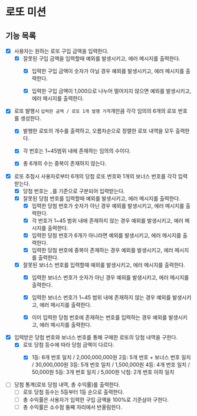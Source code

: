 # 로또 미션

## 기능 목록

- [x] 사용자는 원하는 로또 구입 금액을 입력한다.
    - [x] 잘못된 구입 금액을 입력할때 예외를 발생시키고, 에러 메시지를 출력한다.
        - [x] 입력한 구입 금액이 숫자가 아닐 경우 예외를 발생시키고, 에러 메시지를 출력한다.
        - [x] 입력한 구입 금액이 1,000으로 나누어 떨어지지 않으면 예외를 발생시키고, 에러 메시지를 출력한다.


- [x] 로또 발행시 `입력한 금액 / 로또 1개 발행 가격`개만큼 각각 임의의 6개의 로또 번호를 생성한다.
    - [x] 발행한 로또의 개수를 출력하고, 오름차순으로 정렬한 로또 내역을 모두 출력한다.
    - [x] 각 번호는 1~45범위 내에 존재하는 임의의 수이다.
    - [x] 총 6개의 수는 중복이 존재하지 않는다.


- [x] 로또 추첨시 사용자로부터 6개의 당첨 로또 번호와 1개의 보너스 번호를 각각 입력받는다.
    - [x] 당첨 번호는 `,`를 기준으로 구분되어 입력받는다.
    - [x] 잘못된 당첨 번호를 입력할때 예외를 발생시키고, 에러 메시지를 출력한다.
        - [x] 입력한 당첨 번호가 숫자가 아닌 경우 예외를 발생시키고, 에러 메시지를 출력한다.
        - [x] 각 번호가 1~45 범위 내에 존재하지 않는 경우 예외를 발생시키고, 에러 메시지를 출력한다.
        - [x] 입력한 당첨 번호가 6개가 아니라면 예외를 발생시키고, 에러 메시지를 출력한다.
        - [x] 입력한 당첨 번호에 중복이 존재하는 경우 예외를 발생시키고, 에러 메시지를 출력한다.
    - [x] 잘못된 보너스 번호를 입력할때 예외를 발생시키고, 에러 메시지를 출력한다.
        - [x] 입력한 보너스 번호가 숫자가 아닌 경우 예외를 발생시키고, 에러 메시지를 출력한다.
        - [x] 입력한 보너스 번호가 1~45 범위 내에 존재하지 않는 경우 예외를 발생시키고, 에러 메시지를 출력한다.
        - [x] 이미 입력한 당첨 번호에 존재하는 번호를 입력하는 경우 예외를 발생시키고, 에러 메시지를 출력한다.


- [x] 입력받은 당첨 번호와 보너스 번호를 통해 구매한 로또의 당첨 내역을 구한다.
    - [x] 로또 당첨 등수에 따라 당첨 금액이 다르다.
        - [x] 1등: 6개 번호 일치 / 2,000,000,000원
              2등: 5개 번호 + 보너스 번호 일치 / 30,000,000원
              3등: 5개 번호 일치 / 1,500,000원
              4등: 4개 번호 일치 / 50,000원
              5등: 3개 번호 일치 / 5,000원
              낙첨: 2개 번호 이하 일치


- [ ] 당첨 통계(로또 당첨 내역, 총 수익률)를 출력한다.
    - [ ] 로또 당첨 등수는 5등부터 1등 순으로 출력한다.
    - [ ] 총 수익률은 사용자가 입력한 구입 금액을 100%로 기준삼아 구한다.
    - [ ] 총 수익률은 소수점 둘째 자리에서 반올림한다.